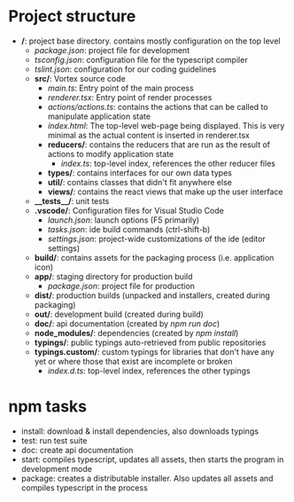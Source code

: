 # Project structure

- **/**: project base directory. contains mostly configuration on the top level
  - *package.json*: project file for development
  - *tsconfig.json*: configuration file for the typescript compiler 
  - *tslint.json*: configuration for our coding guidelines
  - **src/**: Vortex source code
    - *main.ts*: Entry point of the main process
    - *renderer.tsx*: Entry point of render processes
    - *actions/actions.ts*: contains the actions that can be called to manipulate
      application state
    - *index.html*: The top-level web-page being displayed. This is very minimal as
      the actual content is inserted in renderer.tsx
    - **reducers/**: contains the reducers that are run as the result of actions to
      modify application state
      - *index.ts*: top-level index, references the other reducer files
    - **types/**: contains interfaces for our own data types
    - **util/**: contains classes that didn't fit anywhere else
    - **views/**: contains the react views that make up the user interface
  - **\_\_tests\_\_/**: unit tests
  - **.vscode/**: Configuration files for Visual Studio Code
    - *launch.json*: launch options (F5 primarily)
    - *tasks.json*: ide build commands (ctrl-shift-b)
    - *settings.json*: project-wide customizations of the ide (editor settings)
  - **build/**: contains assets for the packaging process (i.e. application icon)
  - **app/**: staging directory for production build
    - *package.json*: project file for production
  - **dist/**: production builds (unpacked and installers, created during packaging)
  - **out/**: development build (created during build)
  - **doc/**: api documentation (created by *npm run doc*)
  - **node_modules/**: dependencies (created by *npm install*)
  - **typings/**: public typings auto-retrieved from public repositories
  - **typings.custom/**: custom typings for libraries that don't have any yet or where
    those that exist are incomplete or broken 
    - *index.d.ts*: top-level index, references the other typings

# npm tasks

- install: download & install dependencies, also downloads typings
- test: run test suite
- doc: create api documentation
- start: compiles typescript, updates all assets, then starts the program in
  development mode
- package: creates a distributable installer. Also updates all assets and compiles
  typescript in the process
